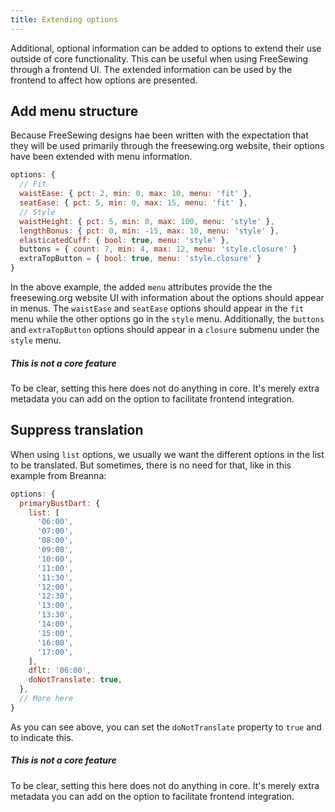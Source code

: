 ```yaml
---
title: Extending options
---
```


Additional, optional information can be added to options to extend
their use outside of core functionality.
This can be useful when using FreeSewing through a frontend UI.
The extended information can be used by the frontend to affect
how options are presented.


## Add menu structure

Because FreeSewing designs hae been written with the expectation that
they will be used primarily through the freesewing.org website,
their options have been extended with menu information.

```js
options: {
  // Fit
  waistEase: { pct: 2, min: 0, max: 10, menu: 'fit' },
  seatEase: { pct: 5, min: 0, max: 15, menu: 'fit' },
  // Style
  waistHeight: { pct: 5, min: 0, max: 100, menu: 'style' },
  lengthBonus: { pct: 0, min: -15, max: 10, menu: 'style' },
  elasticatedCuff: { bool: true, menu: 'style' },
  buttons = { count: 7, min: 4, max: 12, menu: 'style.closure' }
  extraTopButton = { bool: true, menu: 'style.closure' }
}
```

In the above example, the added `menu` attributes provide the
the freesewing.org website UI with information about the options
should appear in menus.
The `waistEase` and `seatEase` options should appear in the `fit`
menu while the other options go in the `style` menu.
Additionally, the `buttons` and `extraTopButton` options should
appear in a `closure` submenu under the `style` menu.

<Note>

##### This is not a core feature

To be clear, setting this here does not do anything in core.
It's merely extra metadata you can add on the option to facilitate
frontend integration.

</Note>


## Suppress translation

When using `list` options, we usually we want the different options
in the list to be translated.
But sometimes, there is no need for that, like in this example from Breanna:

```js
options: {
  primaryBustDart: {
    list: [
      '06:00',
      '07:00',
      '08:00',
      '09:00',
      '10:00',
      '11:00',
      '11:30',
      '12:00',
      '12:30',
      '13:00',
      '13:30',
      '14:00',
      '15:00',
      '16:00',
      '17:00',
    ],
    dflt: '06:00',
    doNotTranslate: true,
  },
  // More here
}
```

As you can see above, you can set the `doNotTranslate` property to `true` and to indicate this.

<Note>

##### This is not a core feature

To be clear, setting this here does not do anything in core. It's merely extra
metadata you can add on the option to facilitate frontend integration.

</Note>

